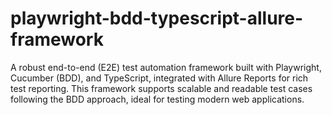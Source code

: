 # playwright-bdd-typescript-allure-framework
A robust end-to-end (E2E) test automation framework built with Playwright, Cucumber (BDD), and TypeScript, integrated with Allure Reports for rich test reporting. This framework supports scalable and readable test cases following the BDD approach, ideal for testing modern web applications.

